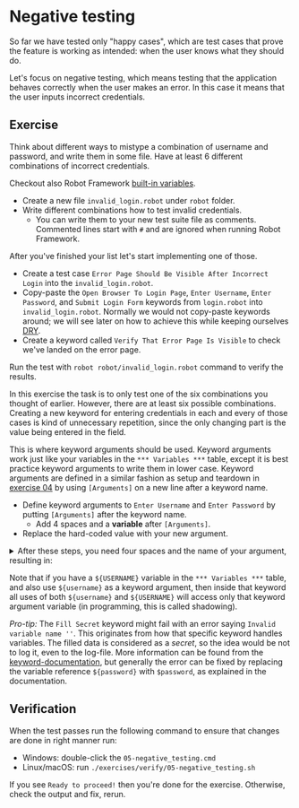 # Negative testing

So far we have tested only "happy cases", which are test cases that prove the feature is working as
intended: when the user knows what they should do.

Let's focus on negative testing, which means testing that the application behaves correctly
when the user makes an error. In this case it means that the user inputs incorrect credentials.

## Exercise

Think about different ways to mistype a combination of username and password, and write them in some
file. Have at least 6 different combinations of incorrect credentials.

Checkout also Robot Framework [built-in variables](http://robotframework.org/robotframework/latest/RobotFrameworkUserGuide.html#built-in-variables).

- Create a new file `invalid_login.robot` under `robot` folder.
- Write different combinations how to test invalid credentials.
    - You can write them to your new test suite file as comments. Commented lines start with `#` and are ignored when running Robot Framework.

After you've finished your list let's start implementing one of those.

- Create a test case `Error Page Should Be Visible After Incorrect Login` into the `invalid_login.robot`.
- Copy-paste the `Open Browser To Login Page`, `Enter Username`, `Enter Password`, and `Submit Login Form`
keywords from `login.robot` into `invalid_login.robot`. Normally we would not copy-paste keywords around;
we will see later on how to achieve this while keeping ourselves [DRY](https://en.wikipedia.org/wiki/Don%27t_repeat_yourself).
- Create a keyword called `Verify That Error Page Is Visible` to check we've landed on the error page.

Run the test with `robot robot/invalid_login.robot` command to verify the results.

In this exercise the task is to only test one of the six combinations you thought of earlier. However,
there are at least six possible combinations. Creating a new keyword for entering credentials in each
and every of those cases is kind of unnecessary repetition, since the only changing part is the value
being entered in the field.

This is where keyword arguments should be used. Keyword arguments work
just like your variables in the `*** Variables ***` table, except it is best practice keyword arguments
to write them in lower case. Keyword arguments are defined in a similar fashion as setup and teardown in [exercise 04](./04-setups_and_teardowns.md)
by using `[Arguments]` on a new line after a keyword name.

- Define keyword arguments to `Enter Username` and `Enter Password` by putting `[Arguments]` after the
keyword name.
    - Add 4 spaces and a **variable** after `[Arguments]`.
- Replace the hard-coded value with your new argument.

<details>
    <summary>After these steps, you need four spaces and the name of your argument, resulting in:</summary>

```robot
Enter Username
    [Arguments]    ${username}
    Fill Text    id=username_field    ${username}
```

</details>

Note that if you have a `${USERNAME}` variable in the `*** Variables ***` table, and also use
`${username}` as a keyword argument, then inside that keyword all uses of both `${username}` and
`${USERNAME}` will access only that keyword argument variable (in programming, this is called
shadowing).

*Pro-tip:* The `Fill Secret` keyword might fail with an error saying `Invalid variable name ''`. This
originates from how that specific keyword handles variables. The filled data is considered as a _secret_, so the
idea would be not to log it, even to the log-file. More information can be found from the
[keyword-documentation](https://marketsquare.github.io/robotframework-browser/Browser.html#Fill%20Secret),
but generally the error can be fixed by replacing the variable reference `${password}` with `$password`,
as explained in the documentation.

## Verification

When the test passes run the following command to ensure that changes are done in right manner run:

- Windows: double-click the `05-negative_testing.cmd`
- Linux/macOS: run `./exercises/verify/05-negative_testing.sh`

If you see `Ready to proceed!` then you're done for the exercise. Otherwise, check the output and fix, rerun.
